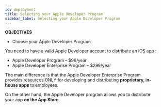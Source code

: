 ```yaml
---
id: deployment
title: Selecting your Apple Developer Program
sidebar_label: Selecting your Apple Developer Program
---
```


<div class = "objectives">
<b>OBJECTIVES</b>

* Choose your Apple Developer Program
</div>


You need to have a valid Apple Developer account to distribute an iOS app :

* Apple Developer Program – $99/year 
* Apple Developer Enterprise Program – $299/year

The main difference is that the Apple Developer Enterprise Program provides resources ONLY for developing and distributing <b>proprietary, in-house apps</b> to employees.

On the other hand, the Apple Developer program allows you to distribute your app <b>on the App Store</b>.



